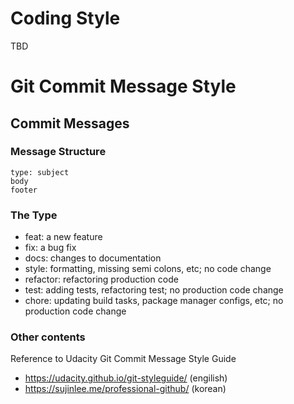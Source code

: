 # Coding Style
TBD

# Git Commit Message Style

## Commit Messages

### Message Structure
```
type: subject
body
footer
```

### The Type
* feat: a new feature
* fix: a bug fix
* docs: changes to documentation
* style: formatting, missing semi colons, etc; no code change
* refactor: refactoring production code
* test: adding tests, refactoring test; no production code change
* chore: updating build tasks, package manager configs, etc; no production code change

### Other contents
Reference to Udacity Git Commit Message Style Guide
  * <https://udacity.github.io/git-styleguide/> (engilish)
  * <https://sujinlee.me/professional-github/> (korean)

